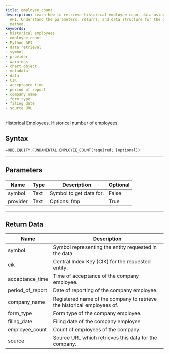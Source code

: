 ```yaml
---
title: employee_count
description: Learn how to retrieve historical employee count data using the Python
  API. Understand the parameters, returns, and data structure for the OBB.equity.fundamental.employee_count
  method.
keywords: 
- historical employees
- employee count
- Python API
- data retrieval
- symbol
- provider
- warnings
- chart object
- metadata
- data
- CIK
- acceptance time
- period of report
- company name
- form type
- filing date
- source URL
---
```


<!-- markdownlint-disable MD041 -->

Historical Employees. Historical number of employees.

## Syntax

```excel wordwrap
=OBB.EQUITY.FUNDAMENTAL.EMPLOYEE_COUNT(required; [optional])
```

---

## Parameters

| Name | Type | Description | Optional |
| ---- | ---- | ----------- | -------- |
| symbol | Text | Symbol to get data for. | False |
| provider | Text | Options: fmp | True |

---

## Return Data

| Name | Description |
| ---- | ----------- |
| symbol | Symbol representing the entity requested in the data.  |
| cik | Central Index Key (CIK) for the requested entity.  |
| acceptance_time | Time of acceptance of the company employee.  |
| period_of_report | Date of reporting of the company employee.  |
| company_name | Registered name of the company to retrieve the historical employees of.  |
| form_type | Form type of the company employee.  |
| filing_date | Filing date of the company employee  |
| employee_count | Count of employees of the company.  |
| source | Source URL which retrieves this data for the company.  |
